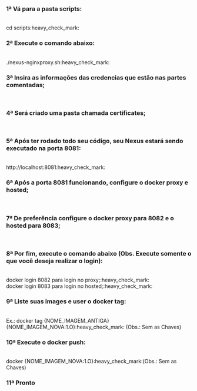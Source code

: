 <h3>1ª Vá para a pasta scripts: </h3><br/>
cd scripts:heavy_check_mark:<br/>
<h3>2ª Execute o comando abaixo:</h3><br/>
./nexus-nginxproxy.sh:heavy_check_mark:<br/>
<h3>3ª Insira as informações das credencias que estão nas partes comentadas;</h3><br/>
<h3>4ª Será criado uma pasta chamada certificates;</h3><br/>
<h3>5ª Após ter rodado todo seu código, seu Nexus estará sendo executado na porta 8081:</h3><br/>
http://localhost:8081:heavy_check_mark:<br/>
<h3>6ª Após a porta 8081 funcionando, configure o docker proxy e hosted;</h3><br/>
<h3>7ª De preferência configure o docker proxy para 8082 e o hosted para 8083;</h3><br/>
<h3>8ª Por fim, execute o comando abaixo (Obs. Execute somente o que você deseja realizar o login):</h3><br/>
docker login 8082 para login no proxy;:heavy_check_mark:<br/>
docker login 8083 para login no hosted;:heavy_check_mark:<br/>
<h3>9ª Liste suas images e user o docker tag:</h3><br/>
Ex.: docker tag {NOME_IMAGEM_ANTIGA} {NOME_IMAGEM_NOVA:1.O}:heavy_check_mark: (Obs.: Sem as Chaves)
<h3>10ª Execute o docker push:</h3><br/>
docker {NOME_IMAGEM_NOVA:1.O}:heavy_check_mark:(Obs.: Sem as Chaves)<br/>
<h3>11ª Pronto</h3><br/>